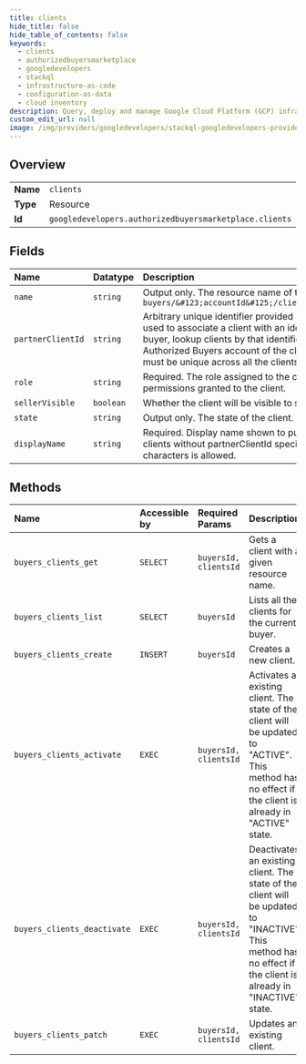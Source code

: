 ```yaml
---
title: clients
hide_title: false
hide_table_of_contents: false
keywords:
  - clients
  - authorizedbuyersmarketplace
  - googledevelopers    
  - stackql
  - infrastructure-as-code
  - configuration-as-data
  - cloud inventory
description: Query, deploy and manage Google Cloud Platform (GCP) infrastructure and resources using SQL
custom_edit_url: null
image: /img/providers/googledevelopers/stackql-googledevelopers-provider-featured-image.png
---
```

  
    

## Overview
<table><tbody>
<tr><td><b>Name</b></td><td><code>clients</code></td></tr>
<tr><td><b>Type</b></td><td>Resource</td></tr>
<tr><td><b>Id</b></td><td><code>googledevelopers.authorizedbuyersmarketplace.clients</code></td></tr>
</tbody></table>

## Fields
| Name | Datatype | Description |
|:-----|:---------|:------------|
| `name` | `string` | Output only. The resource name of the client. Format: `buyers/&#123;accountId&#125;/clients/&#123;clientAccountId&#125;` |
| `partnerClientId` | `string` | Arbitrary unique identifier provided by the buyer. This field can be used to associate a client with an identifier in the namespace of the buyer, lookup clients by that identifier and verify whether an Authorized Buyers account of the client already exists. If present, must be unique across all the clients. |
| `role` | `string` | Required. The role assigned to the client. Each role implies a set of permissions granted to the client. |
| `sellerVisible` | `boolean` | Whether the client will be visible to sellers. |
| `state` | `string` | Output only. The state of the client. |
| `displayName` | `string` | Required. Display name shown to publishers. Must be unique for clients without partnerClientId specified. Maximum length of 255 characters is allowed. |
## Methods
| Name | Accessible by | Required Params | Description |
|:-----|:--------------|:----------------|:------------|
| `buyers_clients_get` | `SELECT` | `buyersId, clientsId` | Gets a client with a given resource name. |
| `buyers_clients_list` | `SELECT` | `buyersId` | Lists all the clients for the current buyer. |
| `buyers_clients_create` | `INSERT` | `buyersId` | Creates a new client. |
| `buyers_clients_activate` | `EXEC` | `buyersId, clientsId` | Activates an existing client. The state of the client will be updated to "ACTIVE". This method has no effect if the client is already in "ACTIVE" state. |
| `buyers_clients_deactivate` | `EXEC` | `buyersId, clientsId` | Deactivates an existing client. The state of the client will be updated to "INACTIVE". This method has no effect if the client is already in "INACTIVE" state. |
| `buyers_clients_patch` | `EXEC` | `buyersId, clientsId` | Updates an existing client. |
